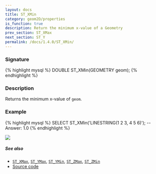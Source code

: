 ```yaml
---
layout: docs
title: ST_XMin
category: geom2D/properties
is_function: true
description: Return the minimum x-value of a Geometry
prev_section: ST_XMax
next_section: ST_Y
permalink: /docs/1.4.0/ST_XMin/
---
```


### Signature

{% highlight mysql %}
DOUBLE ST_XMin(GEOMETRY geom);
{% endhighlight %}

### Description

Returns the minimum x-value of `geom`.

### Example

{% highlight mysql %}
SELECT ST_XMin('LINESTRING(1 2 3, 4 5 6)');
-- Answer:    1.0
{% endhighlight %}

<img class="displayed" src="../ST_XMin.png"/>

##### See also

* [`ST_XMax`](../ST_XMax), [`ST_YMax`](../ST_YMax), [`ST_YMin`](../ST_YMin), [`ST_ZMax`](../ST_ZMax), [`ST_ZMin`](../ST_ZMin)
* <a href="https://github.com/orbisgis/h2gis/blob/master/h2gis-functions/src/main/java/org/h2gis/functions/spatial/properties/ST_XMin.java" target="_blank">Source code</a>
